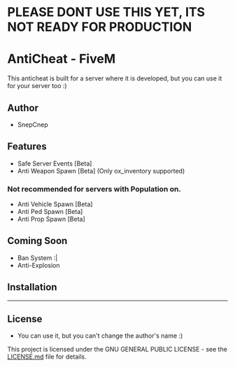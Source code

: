 # PLEASE DONT USE THIS YET, ITS NOT READY FOR PRODUCTION
# AntiCheat - FiveM

This anticheat is built for a server where it is developed, but you can use it for your server too :)

## Author
- SnepCnep

## Features
- Safe Server Events [Beta]
- Anti Weapon Spawn [Beta] (Only ox_inventory supported)

### Not recommended for servers with Population on.
- Anti Vehicle Spawn [Beta]
- Anti Ped Spawn [Beta]
- Anti Prop Spawn [Beta]

## Coming Soon
- Ban System :|
- Anti-Explosion

## Installation
-------

## License
- You can use it, but you can't change the author's name :)

This project is licensed under the GNU GENERAL PUBLIC LICENSE - see the [LICENSE.md](LICENSE.md) file for details.
